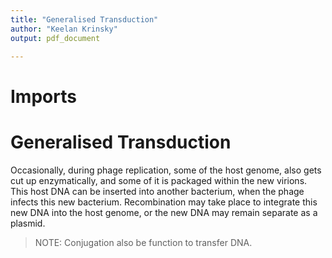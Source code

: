 ```yaml
---
title: "Generalised Transduction"
author: "Keelan Krinsky"
output: pdf_document

---
```


# Imports

# Generalised Transduction
Occasionally, during phage replication, some of the host genome, also gets cut up enzymatically, and some of it is packaged within the new virions. This host DNA can be inserted into another bacterium, when the phage infects this new bacterium. Recombination may take place to integrate this new DNA into the host genome, or the new DNA may remain separate as a plasmid. 

>NOTE: Conjugation also be function to transfer DNA. 


